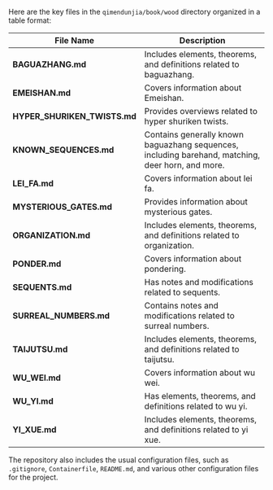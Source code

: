 Here are the key files in the `qimendunjia/book/wood` directory organized in a table format:

| File Name                     | Description                                                                                      |
|-------------------------------|--------------------------------------------------------------------------------------------------|
| **BAGUAZHANG.md**             | Includes elements, theorems, and definitions related to baguazhang.                             |
| **EMEISHAN.md**               | Covers information about Emeishan.                                                               |
| **HYPER_SHURIKEN_TWISTS.md**  | Provides overviews related to hyper shuriken twists.                                             |
| **KNOWN_SEQUENCES.md**        | Contains generally known baguazhang sequences, including barehand, matching, deer horn, and more.|
| **LEI_FA.md**                 | Covers information about lei fa.                                                                 |
| **MYSTERIOUS_GATES.md**       | Provides information about mysterious gates.                                                     |
| **ORGANIZATION.md**           | Includes elements, theorems, and definitions related to organization.                            |
| **PONDER.md**                 | Covers information about pondering.                                                              |
| **SEQUENTS.md**               | Has notes and modifications related to sequents.                                                 |
| **SURREAL_NUMBERS.md**        | Contains notes and modifications related to surreal numbers.                                     |
| **TAIJUTSU.md**               | Includes elements, theorems, and definitions related to taijutsu.                                |
| **WU_WEI.md**                 | Covers information about wu wei.                                                                 |
| **WU_YI.md**                  | Has elements, theorems, and definitions related to wu yi.                                        |
| **YI_XUE.md**                 | Includes elements, theorems, and definitions related to yi xue.                                  |

The repository also includes the usual configuration files, such as `.gitignore`, `Containerfile`, `README.md`, and various other configuration files for the project.
